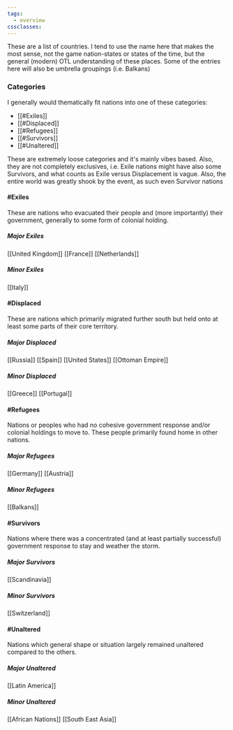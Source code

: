 ```yaml
---
tags:
  - overview
cssclasses:
---
```

These are a list of countries. I tend to use the name here that makes the most sense, not the game nation-states or states of the time, but the general (modern) OTL understanding of these places. Some of the entries here will also be umbrella groupings (i.e. Balkans)
### Categories
I generally would thematically fit nations into one of these categories:
- [[#Exiles]]
- [[#Displaced]]
- [[#Refugees]]
- [[#Survivors]]
- [[#Unaltered]]

These are extremely loose categories and it's mainly vibes based.
Also, they are not completely exclusives, i.e. Exile nations might have also some Survivors, and what counts as Exile versus Displacement is vague.
Also, the entire world was greatly shook by the event, as such even Survivor nations
#### #Exiles
These are nations who evacuated their people and (more importantly) their government, generally to some form of colonial holding.
##### Major Exiles
[[United Kingdom]]
[[France]]
[[Netherlands]]
##### Minor Exiles
[[Italy]]
#### #Displaced
These are nations which primarily migrated further south but held onto at least some parts of their core territory.
##### Major Displaced
[[Russia]]
[[Spain]]
[[United States]]
[[Ottoman Empire]]
##### Minor Displaced
[[Greece]]
[[Portugal]]
#### #Refugees
Nations or peoples who had no cohesive government response and/or colonial holdings to move to. These people primarily found home in other nations.
##### Major Refugees
[[Germany]]
[[Austria]]
##### Minor Refugees
[[Balkans]]
#### #Survivors
Nations where there was a concentrated (and at least partially successful) government response to stay and weather the storm.
##### Major Survivors
[[Scandinavia]]
##### Minor Survivors
[[Switzerland]]
#### #Unaltered
Nations which general shape or situation largely remained unaltered compared to the others.
##### Major Unaltered
[[Latin America]]
##### Minor Unaltered
[[African Nations]]
[[South East Asia]]

